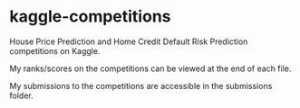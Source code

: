 # kaggle-competitions
House Price Prediction and Home Credit Default Risk Prediction competitions on Kaggle.

My ranks/scores on the competitions can be viewed at the end of each file.

My submissions to the competitions are accessible in the submissions folder.
